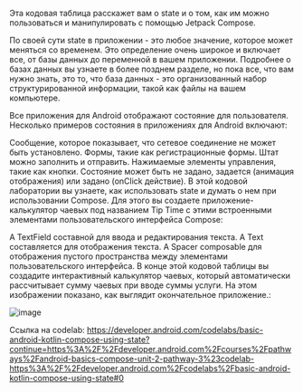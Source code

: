 Эта кодовая таблица расскажет вам о state и о том, как им можно пользоваться и манипулировать с помощью Jetpack Compose.

По своей сути state в приложении - это любое значение, которое может меняться со временем. Это определение очень широкое и включает все, от базы данных до переменной в вашем приложении. Подробнее о базах данных вы узнаете в более позднем разделе, но пока все, что вам нужно знать, это то, что база данных - это организованный набор структурированной информации, такой как файлы на вашем компьютере.

Все приложения для Android отображают состояние для пользователя. Несколько примеров состояния в приложениях для Android включают:

Сообщение, которое показывает, что сетевое соединение не может быть установлено.
Формы, такие как регистрационные формы. Штат можно заполнить и отправить.
Нажимаемые элементы управления, такие как кнопки. Состояние может быть не задано, задается (анимация отображения) или задано (onClick действие).
В этой кодовой лаборатории вы узнаете, как использовать state и думать о нем при использовании Compose. Для этого вы создаете приложение-калькулятор чаевых под названием Tip Time с этими встроенными элементами пользовательского интерфейса Compose:

A TextField составной для ввода и редактирования текста.
A Text составляется для отображения текста.
A Spacer composable для отображения пустого пространства между элементами пользовательского интерфейса.
В конце этой кодовой таблицы вы создадите интерактивный калькулятор чаевых, который автоматически рассчитывает сумму чаевых при вводе суммы услуги. На этом изображении показано, как выглядит окончательное приложение.:

![image](https://github.com/gipnozhard/TipTimeCompose/assets/71705375/6cd277df-a9e6-4ed1-8eb8-3049ba250c5d)

Ссылка на codelab: 
https://developer.android.com/codelabs/basic-android-kotlin-compose-using-state?continue=https%3A%2F%2Fdeveloper.android.com%2Fcourses%2Fpathways%2Fandroid-basics-compose-unit-2-pathway-3%23codelab-https%3A%2F%2Fdeveloper.android.com%2Fcodelabs%2Fbasic-android-kotlin-compose-using-state#0

